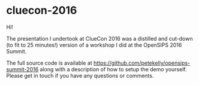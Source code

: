# cluecon-2016

Hi!

The presentation I undertook at ClueCon 2016 was a distilled and cut-down (to fit to 25 minutes!) version of a workshop I did at the OpenSIPS 2016 Summit.

The full source code is available at https://github.com/petekelly/opensips-summit-2016 along with a description of how to setup the demo yourself. Please get in touch if you have any questions or comments.
